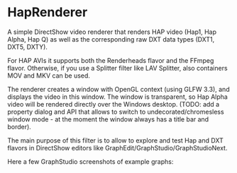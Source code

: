 # HapRenderer
A simple DirectShow video renderer that renders HAP video (Hap1, Hap Alpha, Hap Q) as well as the corresponding raw DXT data types (DXT1, DXT5, DXTY).

For HAP AVIs it supports both the Renderheads flavor and the FFmpeg flavor.
Otherwise, if you use a Splitter filter like LAV Splitter, also containers MOV and MKV can be used.

The renderer creates a window with OpenGL context (using GLFW 3.3), and displays the video in this window. The window is transparent, so Hap Alpha video will be rendered directly over the Windows desktop. (TODO: add a property dialog and API that allows to switch to undecorated/chromesless window mode - at the moment the window always has a title bar and border).

The main purpose of this filter is to allow to explore and test Hap and DXT flavors in DirectShow editors like GraphEdit/GraphStudio/GraphStudioNext.

Here a few GraphStudio screenshots of example graphs:

